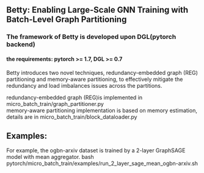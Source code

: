 ## Betty: Enabling Large-Scale GNN Training with Batch-Level Graph Partitioning  

### The framework of Betty is developed upon DGL(pytorch backend)  
#### the requirements:  pytorch >= 1.7, DGL >= 0.7

Betty introduces two novel techniques, redundancy-embedded graph (REG) partitioning and memory-aware partitioning, to effectively mitigate the redundancy and load imbalances issues across the partitions. 


redundancy-embedded graph (REG)is implemented in micro_batch_train/graph_partitioner.py  
memory-aware partitioning implementation is based on memory estimation, details are in  micro_batch_train/block_dataloader.py  

## Examples:

For example, the ogbn-arxiv dataset is trained by a 2-layer GraphSAGE model with mean aggregator.
bash pytorch/micro_batch_train/examples/run_2_layer_sage_mean_ogbn-arxiv.sh


